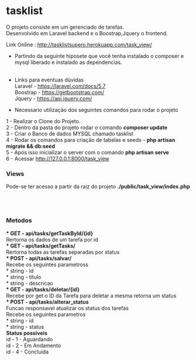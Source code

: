 # tasklist
O projeto consiste em um gerenciado de tarefas.<br>
Desenvolvido em Laravel backend e o Boostrap,Jquery o frontend.

Link Online : http://tasklistsupero.herokuapp.com/task_view/


* Partindo da seguinte hiposete que você tenha instalado o composer e mysql liberado e instalado as dependencias.<br><br>
* Links para eventuas dúvidas<br>
    Laravel  - https://laravel.com/docs/5.7<br>
    Boostrap - https://getbootstrap.com/<br>
    Jquery   - https://api.jquery.com/<br>

* Necessario utilização dos seguintes comandos para rodar o projeto<br>

1 - Realizar o Clone do Projeto.<br>
2 - Dentro da pasta do projeto rodar o comando <b>composer update</b><br>
3 - Criar o Banco de dados MYSQL chamado tasklist<br>
4 - Rodar os comandos para criação de tabelas e seeds - <b>php artisan migrate && db:seed </b><br>
5 - Após isso inicializar o server com o comando <b>php artisan serve</b><br>
6 - Acessar http://127.0.0.1:8000/task_view <br>
   
  
<h3>Views</h3>
    Pode-se ter acesso a partir da raiz do projeto <b>./public/task_view/index.php </b><br>
<br><br><br>
<h3>Metodos</h3>
<b>* GET -  api/tasks/getTaskById/{id} <br></b>
        Rertorna os dados de um tarefa por id <br>
<b>* GET -  api/tasks/getTasks/<br></b>
        Rertorna todas as tarefas separadas por status<br>
<b>* POST -  api/tasks/salvar/<br></b>
        Recebe os seguintes parametross <br>
        * string - id <br>
        * string - titulo<br>
        * string - descricao<br>
<b>* GET -  api/tasks/deletar/{id} <br></b>
        Recebe por get o ID da Tarefa para deletar a mesma retorna um status<br>
<b>* POST - api/tasks/alterar_status <br></b>
        Funcao responsavel atualizar os status dos tarefas<br>
        Recebe os seguintes parametros<br>
            * string - id <br>
            * string - status<br>
            <b>Status possiveis</b><br>
            id - 1 - Aguardando <br>
            id - 2 - Em Andamento<br>
            id - 4 - Concluida<br>
